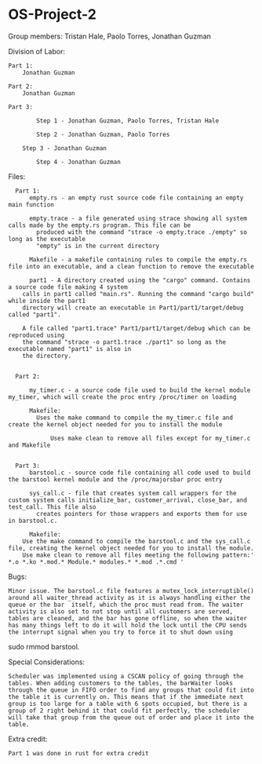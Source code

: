 # OS-Project-2
Group members: Tristan Hale, Paolo Torres, Jonathan Guzman



Division of Labor:

	Part 1: 
		Jonathan Guzman

	Part 2: 
		Jonathan Guzman

	Part 3:

    		Step 1 - Jonathan Guzman, Paolo Torres, Tristan Hale
    
    		Step 2 - Jonathan Guzman, Paolo Torres
    
   		Step 3 - Jonathan Guzman
    
    		Step 4 - Jonathan Guzman
    
    
    
Files:

      Part 1:
          empty.rs - an empty rust source code file containing an empty main function
	  
          empty.trace - a file generated using strace showing all system calls made by the empty.rs program. This file can be 
	  		produced with the command "strace -o empty.trace ./empty" so long as the executable
	  		"empty" is in the current directory
	  
          Makefile - a makefile containing rules to compile the empty.rs file into an executable, and a clean function to remove the executable
	  
          part1 - A directory created using the "cargo" command. Contains a source code file making 4 system
		calls in part1 called "main.rs". Running the command "cargo build" while inside the part1
		directory will create an executable in Part1/part1/target/debug called "part1".

		A file called "part1.trace" Part1/part1/target/debug which can be reproduced using
		the command "strace -o part1.trace ./part1" so long as the executable named "part1" is also in
		the directory.
	  
	  
      Part 2:
      
          my_timer.c - a source code file used to build the kernel module my_timer, which will create the proc entry /proc/timer on loading
	  
          Makefile:
	        Uses the make command to compile the my_timer.c file and create the kernel object needed for you to install the module
		
                Uses make clean to remove all files except for my_timer.c and Makefile
		
		
      Part 3:
          barstool.c - source code file containing all code used to build the barstool kernel module and the /proc/majorsbar proc entry
	  
          sys_call.c - file that creates system call wrappers for the custom system calls initialize_bar, customer_arrival, close_bar, and test_call. This file also  
	  		creates pointers for those wrappers and exports them for use in barstool.c.
	  
          Makefile: 
	  	Use the make command to compile the barstool.c and the sys_call.c file, creating the kernel object needed for you to install the module. 
		Use make clean to remove all files meeting the following pattern:' *.o *.ko *.mod.* Module.* modules.* *.mod .*.cmd '

Bugs:

    Minor issue. The barstool.c file features a mutex_lock_interruptible() around all waiter_thread activity as it is always handling either the queue or the bar  itself, which the proc must read from. The waiter activity is also set to not stop until all customers are served, tables are cleaned, and the bar has gone offline, so when the waiter has many things left to do it will hold the lock until the CPU sends the interrupt signal when you try to force it to shut down using 
sudo rmmod barstool.

Special Considerations:

    Scheduler was implemented using a CSCAN policy of going through the tables. When adding customers to the tables, the barWaiter looks through the queue in FIFO order to find any groups that could fit into the table it is currently on. This means that if the immediate next group is too large for a table with 6 spots occupied, but there is a group of 2 right behind it that could fit perfectly, the scheduler will take that group from the queue out of order and place it into the table.
    
    
Extra credit:

    Part 1 was done in rust for extra credit
